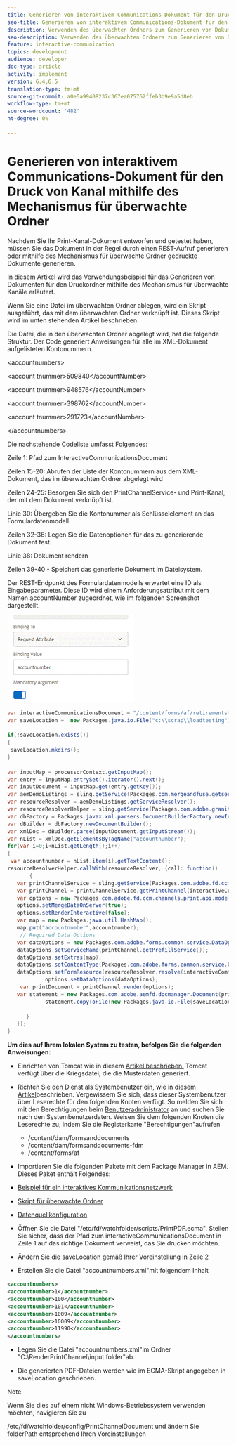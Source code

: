 ```yaml
---
title: Generieren von interaktivem Communications-Dokument für den Druck von Kanal mithilfe des Mechanismus für überwachte Ordner
seo-title: Generieren von interaktivem Communications-Dokument für den Druck von Kanal mithilfe des Mechanismus für überwachte Ordner
description: Verwenden des überwachten Ordners zum Generieren von Dokumenten für den Kanal
seo-description: Verwenden des überwachten Ordners zum Generieren von Dokumenten für den Kanal
feature: interactive-communication
topics: development
audience: developer
doc-type: article
activity: implement
version: 6.4,6.5
translation-type: tm+mt
source-git-commit: a0e5a99408237c367ea075762ffeb3b9e9a5d8eb
workflow-type: tm+mt
source-wordcount: '482'
ht-degree: 0%

---
```



# Generieren von interaktivem Communications-Dokument für den Druck von Kanal mithilfe des Mechanismus für überwachte Ordner

Nachdem Sie Ihr Print-Kanal-Dokument entworfen und getestet haben, müssen Sie das Dokument in der Regel durch einen REST-Aufruf generieren oder mithilfe des Mechanismus für überwachte Ordner gedruckte Dokumente generieren.

In diesem Artikel wird das Verwendungsbeispiel für das Generieren von Dokumenten für den Druckordner mithilfe des Mechanismus für überwachte Kanäle erläutert.

Wenn Sie eine Datei im überwachten Ordner ablegen, wird ein Skript ausgeführt, das mit dem überwachten Ordner verknüpft ist. Dieses Skript wird im unten stehenden Artikel beschrieben.

Die Datei, die in den überwachten Ordner abgelegt wird, hat die folgende Struktur. Der Code generiert Anweisungen für alle im XML-Dokument aufgelisteten Kontonummern.

&lt;accountnumbers>

&lt;account tnummer>509840&lt;/accountNumber>

&lt;account tnummer>948576&lt;/accountNumber>

&lt;account tnummer>398762&lt;/accountNumber>

&lt;account tnummer>291723&lt;/accountNumber>

&lt;/accountnumbers>

Die nachstehende Codeliste umfasst Folgendes:

Zeile 1: Pfad zum InteractiveCommunicationsDocument

Zeilen 15-20: Abrufen der Liste der Kontonummern aus dem XML-Dokument, das im überwachten Ordner abgelegt wird

Zeilen 24-25: Besorgen Sie sich den PrintChannelService- und Print-Kanal, der mit dem Dokument verknüpft ist.

Linie 30: Übergeben Sie die Kontonummer als Schlüsselelement an das Formulardatenmodell.

Zeilen 32-36: Legen Sie die Datenoptionen für das zu generierende Dokument fest.

Linie 38: Dokument rendern

Zeilen 39-40 - Speichert das generierte Dokument im Dateisystem.

Der REST-Endpunkt des Formulardatenmodells erwartet eine ID als Eingabeparameter. Diese ID wird einem Anforderungsattribut mit dem Namen accountNumber zugeordnet, wie im folgenden Screenshot dargestellt.

![requestattribute](assets/requestattributeprintchannel.gif)

```java
var interactiveCommunicationsDocument = "/content/forms/af/retirementstatementprint/channels/print/";
var saveLocation =  new Packages.java.io.File("c:\\scrap\\loadtesting");

if(!saveLocation.exists())
{
 saveLocation.mkdirs();
}

var inputMap = processorContext.getInputMap();
var entry = inputMap.entrySet().iterator().next();
var inputDocument = inputMap.get(entry.getKey());
var aemDemoListings = sling.getService(Packages.com.mergeandfuse.getserviceuserresolver.GetResolver);
var resourceResolver = aemDemoListings.getServiceResolver();
var resourceResolverHelper = sling.getService(Packages.com.adobe.granite.resourceresolverhelper.ResourceResolverHelper);
var dbFactory = Packages.javax.xml.parsers.DocumentBuilderFactory.newInstance();
var dBuilder = dbFactory.newDocumentBuilder();
var xmlDoc = dBuilder.parse(inputDocument.getInputStream());
var nList = xmlDoc.getElementsByTagName("accountnumber");
for(var i=0;i<nList.getLength();i++)
{
 var accountnumber = nList.item(i).getTextContent();
resourceResolverHelper.callWith(resourceResolver, {call: function()
       {
   var printChannelService = sling.getService(Packages.com.adobe.fd.ccm.channels.print.api.service.PrintChannelService);
   var printChannel = printChannelService.getPrintChannel(interactiveCommunicationsDocument);
   var options = new Packages.com.adobe.fd.ccm.channels.print.api.model.PrintChannelRenderOptions();
   options.setMergeDataOnServer(true);
   options.setRenderInteractive(false);
   var map = new Packages.java.util.HashMap();
   map.put("accountnumber",accountnumber);
    // Required Data Options
   var dataOptions = new Packages.com.adobe.forms.common.service.DataOptions(); 
   dataOptions.setServiceName(printChannel.getPrefillService()); 
   dataOptions.setExtras(map); 
   dataOptions.setContentType(Packages.com.adobe.forms.common.service.ContentType.JSON);
   dataOptions.setFormResource(resourceResolver.resolve(interactiveCommunicationsDocument));
            options.setDataOptions(dataOptions); 
    var printDocument = printChannel.render(options);
   var statement = new Packages.com.adobe.aemfd.docmanager.Document(printDocument.getInputStream());
            statement.copyToFile(new Packages.java.io.File(saveLocation+"\\"+accountnumber+".pdf"));

      }
   });
}
```


**Um dies auf Ihrem lokalen System zu testen, befolgen Sie die folgenden Anweisungen:**

* Einrichten von Tomcat wie in diesem [Artikel beschrieben.](/help/forms/ic-print-channel-tutorial/partone.md) Tomcat verfügt über die Kriegsdatei, die die Musterdaten generiert.
* Richten Sie den Dienst als Systembenutzer ein, wie in diesem [Artikel](/help/forms/adaptive-forms/service-user-tutorial-develop.md)beschrieben.
Vergewissern Sie sich, dass dieser Systembenutzer über Leserechte für den folgenden Knoten verfügt. So melden Sie sich mit den Berechtigungen beim [Benutzeradministrator](https://localhost:4502/useradmin) an und suchen Sie nach den Systembenutzerdaten. Weisen Sie dem folgenden Knoten die Leserechte zu, indem Sie die Registerkarte &quot;Berechtigungen&quot;aufrufen
   * /content/dam/formsanddocuments
   * /content/dam/formsanddocuments-fdm
   * /content/forms/af
* Importieren Sie die folgenden Pakete mit dem Package Manager in AEM. Dieses Paket enthält Folgendes:


* [Beispiel für ein interaktives Kommunikationsnetzwerk](assets/retirementstatementprint.zip)
* [Skript für überwachte Ordner](assets/printchanneldocumentusingwatchedfolder.zip)
* [Datenquellkonfiguration](assets/datasource.zip)

* Öffnen Sie die Datei &quot;/etc/fd/watchfolder/scripts/PrintPDF.ecma&quot;. Stellen Sie sicher, dass der Pfad zum interactiveCommunicationsDocument in Zeile 1 auf das richtige Dokument verweist, das Sie drucken möchten.

* Ändern Sie die saveLocation gemäß Ihrer Voreinstellung in Zeile 2

* Erstellen Sie die Datei &quot;accountnumbers.xml&quot;mit folgendem Inhalt

```xml
<accountnumbers>
<accountnumber>1</accountnumber>
<accountnumber>100</accountnumber>
<accountnumber>101</accountnumber>
<accountnumber>1009</accountnumber>
<accountnumber>10009</accountnumber>
<accountnumber>11990</accountnumber>
</accountnumbers>
```


* Legen Sie die Datei &quot;accountnumbers.xml&quot;im Ordner &quot;C:\RenderPrintChannel\input folder&quot;ab.

* Die generierten PDF-Dateien werden wie im ECMA-Skript angegeben in saveLocation geschrieben.

>[!NOTE]
>
>Wenn Sie dies auf einem nicht Windows-Betriebssystem verwenden möchten, navigieren Sie zu
>
>/etc/fd/watchfolder/config/PrintChannelDocument und ändern Sie folderPath entsprechend Ihren Voreinstellungen

